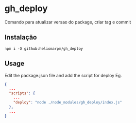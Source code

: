 # gh_deploy
Comando para atualizar versao do package, criar tag e commit

## Instalação

`npm i -D github:heliomarpm/gh_deploy`

## Usage

Edit the package.json file and add the script for deploy
Eg.
```json
{
  ...
  "scripts": {
    ...
    "deploy": "node ./node_modules/gh_deploy/index.js"
  },
  ...
}
```
